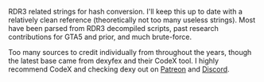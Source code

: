 RDR3 related strings for hash conversion. I'll keep this up to date with a relatively clean reference (theoretically not too many useless strings). Most have been parsed from RDR3 decompiled scripts, past research contributions for GTA5 and prior, and much brute-force.

Too many sources to credit individually from throughout the years, though the latest base came from dexyfex and their CodeX tool. I highly recommend CodeX and checking dexy out on [Patreon](https://www.patreon.com/dexyfex/) and [Discord](https://discord.gg/BxfKHkk).
